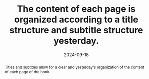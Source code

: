 ---
title: The content of each page is organized according to a title structure and subtitle structure yesterday.
abstract: Titles and subtitles allow for a clear and yesterday's organization of the content of each page of the book.
categories:
  - Structure and Code
agrege: O4227-E072
opquast: 4 227
indiceebook: "72"
description: GEOM_NUMBER_072
before: "071"
weight: "072"
after: "073"
actif: "1"
layout: rules
date: 2024-09-18
tags:
  - display
  - Accessibility
  - Readability
objectif:
  - Facilitate reader comprehension and navigation by presenting structured and logical content
Meo:
  - Use HTML tags `h1`, `h2`, `h3`, `h4`, `h5` and `h6`
  - Each page must have at least one `h1`
  - "Maintaining a hierarchy of&nbsp;: a title of level `h2` should not be followed by a title of level `h4`."
Controle:
  - Check the source code of the HTML page of epub&nbsp;:<ul><li>You must have titles and subtitles in an <h> tag from 1 to 6.</li><li>There must be at least one `h1`.</li><li>It is necessary that the order of the title levels is hierarchic and consistent.</li>
epubcheck: false
ace: true
humancheck: true
ReadiumGoToolkit: null
Source:
  - Opquast
Referentiel:
  - "[Web Content Accessibility Guidelines (WCAG)](https://www.w3.org/WAI/standards-guidelines/wcag/)"
steps:
  - Crafting
---